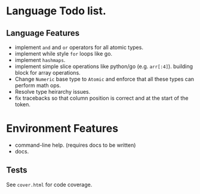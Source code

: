 # Language Todo list.


## Language Features

- implement `and` and `or` operators for all atomic types.
- implement while style `for` loops like go.
- implement `hashmaps`.
- implement simple slice operations like python/go (e.g. `arr[:4]`). building block for array operations.
- Change `Numeric` base type to `Atomic` and enforce that all these types can perform math ops.
- Resolve type heirarchy issues.
- fix tracebacks so that column position is correct and at the start of the token.


# Environment Features
- command-line help. (requires docs to be written)
- docs.

## Tests
See `cover.html` for code coverage.

